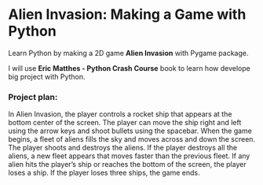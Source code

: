 #  Alien Invasion: Making a Game with Python

Learn Python by making a 2D game **Alien Invasion** with Pygame package. 

I will use **Eric Matthes - Python Crash Course** book to learn how develope big project with Python.

### Project plan:
In Alien Invasion, the player controls a rocket ship that appears at the bottom center of the screen. The player can move the ship right and left using the arrow keys and shoot bullets using the spacebar. When the game begins, a fleet of aliens fills the sky and moves across and down the screen. The player shoots and destroys the aliens. If the player destroys all the aliens, a new fleet appears that moves faster than the previous fleet. If any alien hits the player’s ship or reaches the bottom of the screen, the player loses a ship. If the player loses three ships, the game ends.
